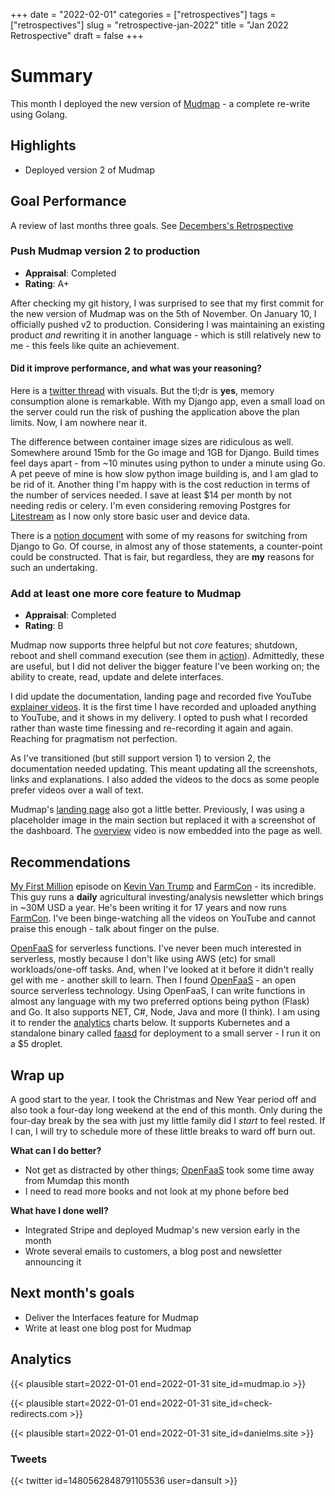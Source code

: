 +++ 
date = "2022-02-01"
categories = ["retrospectives"]
tags = ["retrospectives"]
slug = "retrospective-jan-2022"
title = "Jan 2022 Retrospective"
draft = false 
+++


# Summary

This month I deployed the new version of [Mudmap] - a complete re-write using Golang.

## Highlights

- Deployed version 2 of Mudmap 

## Goal Performance

A review of last months three goals. See [Decembers's Retrospective][old-retro]

[old-retro]: /retrospectives/2021/retrospective-dec-2021/

### Push Mudmap version 2 to production

- **Appraisal**: Completed
- **Rating**: A+

After checking my git history, I was surprised to see that my first commit for the new version of 
Mudmap was on the 5th of November. On January 10, I officially pushed v2 to production. 
Considering I was maintaining an existing product *and* rewriting it in another language - which 
is still relatively new to me - this feels like quite an achievement. 

#### Did it improve performance, and what was your reasoning?

Here is a [twitter thread](#tweets) with visuals. But the tl;dr is **yes**, memory consumption 
alone is remarkable. With my Django app, even a small load on the server could run the risk of 
pushing the application above the plan limits. Now, I am nowhere near it.

The difference between container image sizes are ridiculous as well. Somewhere around 15mb for 
the Go image and 1GB for Django. Build times feel days apart - from ~10 minutes using 
python to under a minute using Go. A pet peeve of mine is how slow python image building is, and 
I am glad to be rid of it. Another thing I'm happy with is the cost reduction in terms of the 
number of services needed. I save at least $14 per month by not needing redis or celery. I'm 
even considering removing Postgres for [Litestream] as I now only store basic user and device data.

There is a [notion document][r] with some of my reasons for switching from Django to Go. Of course, 
in almost any of those statements, a counter-point could be constructed. That is fair, but 
regardless, they are **my** reasons for such an undertaking.

### Add at least one more core feature to Mudmap

- **Appraisal**: Completed
- **Rating**: B

Mudmap now supports three helpful but not *core* features; shutdown, reboot and shell command 
execution (see them in [action][vsrs]). Admittedly, these are useful, but I did not deliver the 
bigger feature I've been working on; the ability to create, read, update and delete interfaces. 

I did update the documentation, landing page and recorded five YouTube [explainer videos]. 
It is the first time I have recorded and uploaded anything to YouTube, and it shows in my 
delivery. I opted to push what I recorded rather than waste time finessing and re-recording it 
again and again. Reaching for pragmatism not perfection. 

As I've transitioned (but still support version 1) to version 2, the documentation needed 
updating. This meant updating all the screenshots, links and explanations. I also added the 
videos to the docs as some people prefer videos over a wall of text.

Mudmap's [landing page][mudmap] also got a little better. Previously, I was using a placeholder 
image in the main section but replaced it with a screenshot of the dashboard. The [overview][vov]
video is now embedded into the page as well.

[explainer videos]: https://www.youtube.com/channel/UCtRlcQftzThqR5Q5iaOVYTA
[vsrs]: https://docs.mudmap.io/videos/demo-diagnostics?ref=retro-jan-2022
[vov]: https://docs.mudmap.io/videos/overview-video

## Recommendations

[My First Million][fc] episode on [Kevin Van Trump] and [FarmCon] - its incredible. This guy 
runs a **daily** agricultural investing/analysis newsletter which brings in ~30M USD a year. He's 
been writing it for 17 years and now runs [FarmCon]. I've been binge-watching all the videos on 
YouTube and cannot praise this enough - talk about finger on the pulse.

[OpenFaaS] for serverless functions. I've never been much interested in serverless, mostly 
because I don't like using AWS (etc) for small workloads/one-off tasks. And, when I've looked 
at it before it didn't really gel with me - another skill to learn. Then I found [OpenFaaS] - 
an open source serverless technology. Using OpenFaaS, I can write functions in almost any language with 
my two preferred options being python (Flask) and Go. It also supports NET, C#, Node, Java and 
more (I think). I am using it to render the [analytics](#analytics) charts below. It supports 
Kubernetes and a standalone binary called [faasd] for deployment to a small server - I run it on 
a $5 droplet.

## Wrap up

A good start to the year. I took the Christmas and New Year period off and also took a 
four-day long weekend at the end of this month. Only during the four-day break by the sea with 
just my little family did I *start* to feel rested. If I can, I will try to schedule more of 
these little breaks to ward off burn out. 


**What can I do better?**

- Not get as distracted by other things; [OpenFaaS] took some time away from Mumdap this month
- I need to read more books and not look at my phone before bed

**What have I done well?**

- Integrated Stripe and deployed Mudmap's new version early in the month
- Wrote several emails to customers, a blog post and newsletter announcing it

## Next month's goals

- Deliver the Interfaces feature for Mudmap
- Write at least one blog post for Mudmap

 
## Analytics

{{< plausible start=2022-01-01 end=2022-01-31 site_id=mudmap.io >}}


{{< plausible start=2022-01-01 end=2022-01-31 site_id=check-redirects.com >}}


{{< plausible start=2022-01-01 end=2022-01-31 site_id=danielms.site >}}

### Tweets

{{< twitter id=1480562848791105536 user=dansult >}}

[mudmap]: https://mudmap.io?ref=danielms.site
[pfmonitor]: http://pfmonitor.com?ref=danielms.site
[post]: https://www.reddit.com/r/PFSENSE/comments/9u1w4d/is_pfcentre_centralised_cloud_management_still_on/
[Newcastle]: https://www.visitnewcastle.com.au/?ref=danielms.site
[dvassallo]: https://twitter.com/dvassallo
[fc]: https://www.youtube.com/watch?v=ho22vkGFljg&ab_channel=MyFirstMillion
[Kevin van trump]: https://twitter.com/kevinvantrump
[farmcon]: https://www.farmcon.com/
[openfaas]: https://openfaas.com
[faasd]: https://docs.openfaas.com/deployment/faasd/
[r]: https://mudmapio.notion.site/Version-2-d78ca9bd813541738f7c71cfb9c95c9e
[litestream]: https://litestream.io
